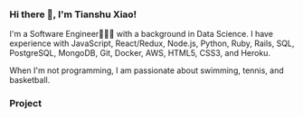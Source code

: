 ### Hi there 👋, I'm Tianshu Xiao!

I'm a Software Engineer👨🏼‍💻 with a background in Data Science. I have experience with JavaScript, React/Redux, Node.js, Python, Ruby, Rails, SQL, PostgreSQL, MongoDB, Git, Docker, AWS, HTML5, CSS3, and Heroku.

When I'm not programming, I am passionate about swimming, tennis, and basketball.


### Project


